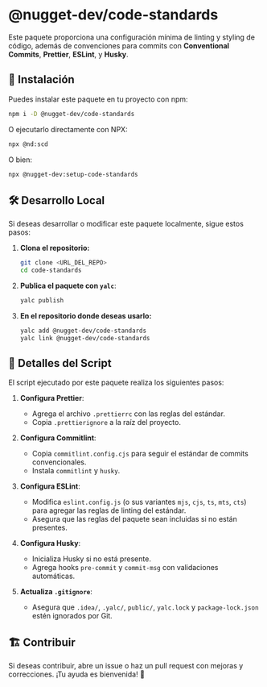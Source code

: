 # @nugget-dev/code-standards

Este paquete proporciona una configuración mínima de linting y styling de código, además de convenciones para commits con **Conventional Commits**, **Prettier**, **ESLint**, y **Husky**.

## 🚀 Instalación

Puedes instalar este paquete en tu proyecto con npm:
```sh
npm i -D @nugget-dev/code-standards
```

O ejecutarlo directamente con NPX:
```sh
npx @nd:scd
```
O bien:
```sh
npx @nugget-dev:setup-code-standards
```

## 🛠️ Desarrollo Local

Si deseas desarrollar o modificar este paquete localmente, sigue estos pasos:

1. **Clona el repositorio:**
    ```sh
    git clone <URL_DEL_REPO>
    cd code-standards
    ```
2. **Publica el paquete con `yalc`**:
    ```sh
    yalc publish
    ```
3. **En el repositorio donde deseas usarlo:**
    ```sh
    yalc add @nugget-dev/code-standards
    yalc link @nugget-dev/code-standards
    ```

## 📖 Detalles del Script

El script ejecutado por este paquete realiza los siguientes pasos:

1. **Configura Prettier**:
    - Agrega el archivo `.prettierrc` con las reglas del estándar.
    - Copia `.prettierignore` a la raíz del proyecto.

2. **Configura Commitlint**:
    - Copia `commitlint.config.cjs` para seguir el estándar de commits convencionales.
    - Instala `commitlint` y `husky`.

3. **Configura ESLint**:
    - Modifica `eslint.config.js` (o sus variantes `mjs`, `cjs`, `ts`, `mts`, `cts`) para agregar las reglas de linting del estándar.
    - Asegura que las reglas del paquete sean incluidas si no están presentes.

4. **Configura Husky**:
    - Inicializa Husky si no está presente.
    - Agrega hooks `pre-commit` y `commit-msg` con validaciones automáticas.

5. **Actualiza `.gitignore`**:
    - Asegura que `.idea/`, `.yalc/`, `public/`, `yalc.lock` y `package-lock.json` estén ignorados por Git.

## 🏗️ Contribuir
Si deseas contribuir, abre un issue o haz un pull request con mejoras y correcciones. ¡Tu ayuda es bienvenida! 🎉


